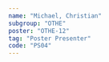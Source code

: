 ```yaml
---
name: "Michael, Christian"
subgroup: "OTHE"
poster: "OTHE-12"
tag: "Poster Presenter"
code: "PS04"
---
```

